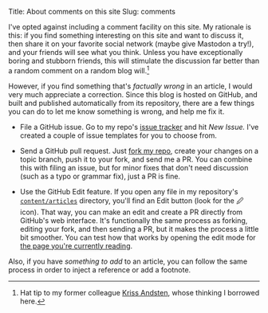 Title: About comments on this site
Slug: comments

I've opted against including a comment facility on this site. My
rationale is this: if you find something interesting on this site and
want to discuss it, then share it on your favorite social network
(maybe give Mastodon a try!), and your friends will see what you
think. Unless you have exceptionally boring and stubborn friends, this
will stimulate the discussion far better than a random comment on a
random blog will.[^kriss]

[^kriss]: Hat tip to my former colleague [Kriss Andsten](https://twitter.com/andsten), whose thinking I borrowed here.

However, if you find something that's *factually wrong* in an article,
I would very much appreciate a correction. Since this blog is hosted
on GitHub, and built and published automatically from its repository,
there are a few things you can do to let me know something is wrong,
and help me fix it.

* File a GitHub issue. Go to my repo's
  [issue tracker](https://github.com/fghaas/fghaas.github.io/issues)
  and hit _New Issue._ I've created a couple of issue templates for
  you to choose from.

* Send a GitHub pull request. Just [fork my
  repo](https://github.com/fghaas/fghaas.github.io/fork), create your
  changes on a topic branch, push it to your fork, and send me a
  PR. You can combine this with filing an issue, but for minor fixes
  that don't need discussion (such as a typo or grammar fix), just a
  PR is fine.

* Use the GitHub Edit feature. If you open any file in my repository's
  [`content/articles`](https://github.com/fghaas/fghaas.github.io/tree/main/content/articles)
  directory, you'll find an Edit button (look for the 🖉 icon). That
  way, you can make an edit and create a PR directly from GitHub's web
  interface. It's functionally the same process as forking, editing
  your fork, and then sending a PR, but it makes the process a little
  bit smoother. You can test how that works by opening the edit mode
  for [the page you're currently
  reading](https://github.com/fghaas/fghaas.github.io/edit/main/content/pages/comments.md).

Also, if you have *something to add* to an article, you can follow the
same process in order to inject a reference or add a footnote.
